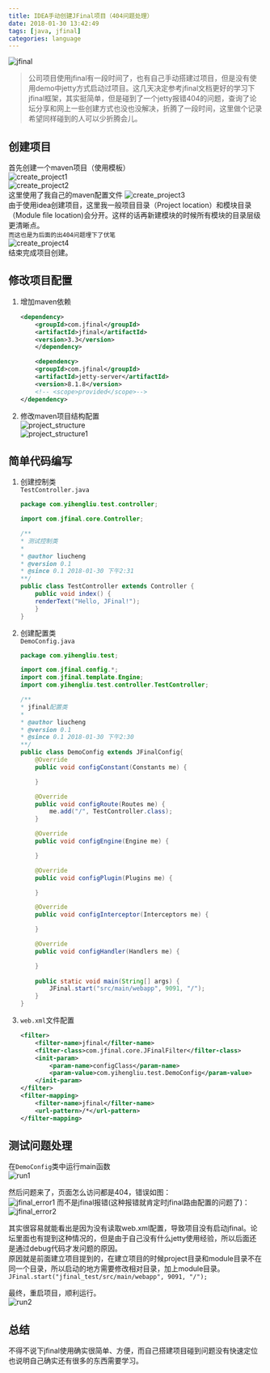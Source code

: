 ```yaml
---
title: IDEA手动创建JFinal项目（404问题处理）
date: 2018-01-30 13:42:49
tags: [java, jfinal]
categories: language
---
```

![jfinal](/images/jfinal.png)

> 公司项目使用jfinal有一段时间了，也有自己手动搭建过项目，但是没有使用demo中jetty方式启动过项目。这几天决定参考jfinal文档更好的学习下jfinal框架，其实挺简单，但是碰到了一个jetty报错404的问题，查询了论坛分享和网上一些创建方式也没也没解决，折腾了一段时间，这里做个记录希望同样碰到的人可以少折腾会儿。

<!-- more -->

## 创建项目
首先创建一个maven项目（使用模板）  
![create_project1](/images/create_project1.png)  
![create_project2](/images/create_project2.png)   
这里使用了我自己的maven配置文件 
![create_project3](/images/create_project3.png)   
由于使用idea创建项目，这里我一般项目目录（Project location）和模块目录（Module file location)会分开。这样的话再新建模块的时候所有模块的目录层级更清晰点。  
`而这也是为后面的出404问题埋下了伏笔`  
![create_project4](/images/create_project4.png)  
结束完成项目创建。

## 修改项目配置
1. 增加maven依赖  

    ```xml
    <dependency>
        <groupId>com.jfinal</groupId>
        <artifactId>jfinal</artifactId>
        <version>3.3</version>
        </dependency>

        <dependency>
        <groupId>com.jfinal</groupId>
        <artifactId>jetty-server</artifactId>
        <version>8.1.8</version>
        <!-- <scope>provided</scope>-->
    </dependency>
    ```
2. 修改maven项目结构配置  
![project_structure](/images/project_structure.png)  
![project_structure1](/images/project_structure1.png)  

## 简单代码编写
1. 创建控制类  
`TestController.java`

    ```java
    package com.yihengliu.test.controller;

    import com.jfinal.core.Controller;

    /**
    * 测试控制类
    *
    * @author liucheng
    * @version 0.1
    * @since 0.1 2018-01-30 下午2:31
    **/
    public class TestController extends Controller {
        public void index() {
        renderText("Hello, JFinal!");
        }
    }
    ```
1. 创建配置类  
`DemoConfig.java`

    ```java
    package com.yihengliu.test;

    import com.jfinal.config.*;
    import com.jfinal.template.Engine;
    import com.yihengliu.test.controller.TestController;

    /**
    * jfinal配置类
    *
    * @author liucheng
    * @version 0.1
    * @since 0.1 2018-01-30 下午2:30
    **/
    public class DemoConfig extends JFinalConfig{
        @Override
        public void configConstant(Constants me) {

        }

        @Override
        public void configRoute(Routes me) {
            me.add("/", TestController.class);
        }

        @Override
        public void configEngine(Engine me) {

        }

        @Override
        public void configPlugin(Plugins me) {

        }

        @Override
        public void configInterceptor(Interceptors me) {

        }

        @Override
        public void configHandler(Handlers me) {

        }
        
        public static void main(String[] args) {
            JFinal.start("src/main/webapp", 9091, "/");
        }
    }

    ```

3. `web.xml`文件配置  

    ```xml
    <filter>
        <filter-name>jfinal</filter-name>
        <filter-class>com.jfinal.core.JFinalFilter</filter-class>
        <init-param>
            <param-name>configClass</param-name>
            <param-value>com.yihengliu.test.DemoConfig</param-value>
        </init-param>
    </filter>
    <filter-mapping>
        <filter-name>jfinal</filter-name>
        <url-pattern>/*</url-pattern>
    </filter-mapping>
    ```

## 测试问题处理
在`DemoConfig`类中运行main函数   
![run1](/images/run1.png)  

然后问题来了，页面怎么访问都是404，错误如图：  
![jfinal_error1](/images/jfinal_error1.png)
而不是jfinal报错(这种报错就肯定时jfinal路由配置的问题了)：  
![jfinal_error2](/images/jfinal_error2.png)  

其实很容易就能看出是因为没有读取web.xml配置，导致项目没有启动jfinal。论坛里面也有提到这种情况的，但是由于自己没有什么jetty使用经验，所以后面还是通过debug代码才发问题的原因。  
原因就是前面建立项目提到的，在建立项目的时候project目录和module目录不在同一个目录，所以启动的地方需要修改相对目录，加上module目录。  
`JFinal.start("jfinal_test/src/main/webapp", 9091, "/");`

最终，重启项目，顺利运行。  
![run2](/images/run2.png)

## 总结
不得不说下jfinal使用确实很简单、方便，而自己搭建项目碰到问题没有快速定位也说明自己确实还有很多的东西需要学习。
